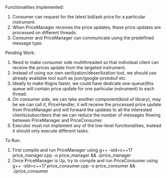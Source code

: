Functionalities Implemented:
1. Consumer can request for the latest bid/ask price for a particular instrument.
2. When PriceManager receives the price updates, these price updates are processed on different threads.
3. Consumer and PriceManager can communicate using the predefined message type.

Pending Work: 
1. Need to make consumer side multithreaded so that individual client can receive the prices update from the targeted instrument.
2. Instead of using our own serilization/deserilization tool, we should use already available tool such as json/google-protobuf etc.
3. Ideally to make thigns faster, we could have dedicate one-queue(this queue will contain price update for one particular instrument) to each thread.
4. On consumer side, we can take another component(kind of library), may be we can call it, PriceHandler, it will receive the processed price update from PriceManager and will forward the updates to all the interested clients/subscribers that we can reduce the number of messages flowing between PriceManager and PriceConsumer.
5. Executor must not implement any of the low-level functionalities, instead it should only execute different tasks.

To Run:

1. First compile and run PriceManager using g++ -std=c++17 price_manager.cpp -o price_manager && ./price_manager
2. Once PriceManager is Up, try to compile and run PriceConsumer using g++ -std=c++17 price_consumer.cpp -o price_consumer && ./price_consumer
